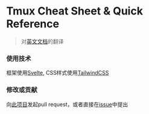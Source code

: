 # Tmux Cheat Sheet & Quick Reference

> 对[英文文档](https://tmuxcheatsheet.com/)的翻译

### 使用技术

框架使用[Svelte](https://svelte.dev/), CSS样式使用[TailwindCSS](https://tailwindcss.com/)

### 修改或贡献

向[此项目](https://github.com/xubeiyan/tmux-cheat-sheet-cn)发起pull request，或者直接在[issue](https://github.com/xubeiyan/tmux-cheat-sheet-cn/issues)中提出
